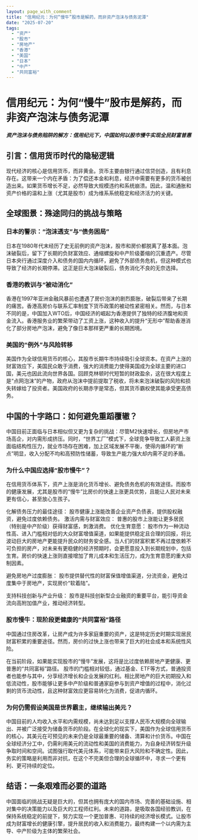 ```yaml
---
layout: page_with_comment
title: "信用纪元：为何“慢牛”股市是解药，而非资产泡沫与债务泥潭"
date: "2025-07-20"
tags:
  - "资产"
  - "股市"
  - "房地产"
  - "香港"
  - "美国"
  - "日本"
  - "中产"
  - "共同富裕"
---
```


# 信用纪元：为何“慢牛”股市是解药，而非资产泡沫与债务泥潭

***资产泡沫与债务陷阱的解方：信用纪元下，中国如何以股市慢牛实现全民财富普惠***

## 引言：信用货币时代的隐秘逻辑

现代经济的核心是信用货币，而非黄金。货币主要由银行通过信贷创造，且有利息存在。这带来一个内在矛盾：为了偿还本金和利息，经济中需要有更多的货币被创造出来。如果货币增长不足，必然导致大规模违约和系统崩溃。因此，温和通胀和资产价格的温和上涨（尤其是股市）成为维系系统稳定和经济活力的关键。

## 全球图景：殊途同归的挑战与策略

### 日本的警示：“泡沫透支”与“债务困局”

日本在1980年代末经历了史无前例的资产泡沫，股市和房价都脱离了基本面。泡沫破裂后，留下了长期的负财富效应、通缩螺旋和中产阶级萎缩的沉重遗产。尽管日本央行通过深度介入和债务的国内内循环，避免了外部债务危机，但这种模式也导致了经济的长期停滞。这正是巨大泡沫破裂后，债务消化不良的无奈选择。

### 香港的教训与“被动消化”

香港在1997年亚洲金融风暴前也遭遇了房价泡沫的剧烈膨胀，破裂后带来了长期的痛苦。香港高房价与联系汇率制度下货币政策的被动性紧密相关。然而，与日本不同的是，中国加入WTO后，中国经济的崛起为香港提供了独特的经济腹地和资金流入。香港服务业的繁荣带动了工资上涨，这种收入的提升“无形中”帮助香港消化了部分房地产泡沫，避免了像日本那样更严重的长期困境。

### 美国的“例外”与风险转移

美国作为全球信用货币的核心，其股市长期牛市持续吸引全球资本。在资产上涨的财富效应下，美国民众敢于消费，强大的消费能力使得美国成为全球主要的进口国，美元也因此流向世界各国。回顾克林顿时代短暂的财政盈余，这在很大程度上是“点网泡沫”的产物，政府从泡沫中提前提取了税收，将未来泡沫破裂的风险和损失转嫁给了投资者。美国政府的长期赤字是常态，但其货币霸权使其能承受更高债务。

## 中国的十字路口：如何避免重蹈覆辙？

中国目前正面临与日本相似但又更为复杂的挑战：尽管M2快速增长，但房地产市场高企，对内需形成挤压。同时，“世界工厂”模式下，全球竞争导致工人薪资上涨面临结构性压力，就业市场存在困难，加上区域发展不平衡，使得内循环的“断点”明显，收入分配不均和高预防性储蓄，导致生产能力强大却内需不足的矛盾。

### 为什么中国应选择“股市慢牛”？

在信用货币体系下，资产上涨是消化货币增长、避免债务危机的有效途径。而股市的健康发展，尤其是股市的“慢牛”比房价的快速上涨更具优势，且能让人民对未来更有信心，甚至放心生孩子。

化解债务压力的最佳途径： 股市健康上涨能改善企业资产负债表，提供股权融资，避免过度依赖债务。
激活内需与财富效应： 普惠的股市上涨能让更多居民（特别是中产阶级）获得财富感，刺激消费。
优化生育意愿： 股市作为一种流动性高、进入门槛相对低的大众财富增值渠道，如果能提供稳定且合理的回报，将比波动巨大的房地产更能提升民众的财务安全感。当人们的财富积累不再过度依赖不可负担的房产，对未来有更稳健的经济预期时，会更愿意投入到长期规划中，包括生育。房价的快速上涨则直接增加了育儿成本和生活压力，成为生育意愿的重大抑制因素。

避免房地产过度膨胀： 股市提供替代性的财富保值增值渠道，分流资金，避免过度集中于房地产，实现房价“软着陆”。

支持科技创新与产业升级： 股市是科技创新型企业融资的重要平台，能引导资金流向高附加值产业，推动经济转型。

### 股市慢牛：现阶段更健康的“共同富裕”路径

中国通过住房改革，让房产成为许多家庭重要的资产，这是特定历史时期实现居民财富积累的重要途径。然而，房价的过快上涨也带来了巨大的社会成本和系统性风险。

在当前阶段，如果能实现股市的“慢牛”发展，这将是比过度依赖房地产更健康、更普惠的“共同富裕”路径。 股市的门槛相对较低，通过基金、ETF等方式，普通投资者也能参与其中，分享经济增长和企业发展的红利。相比房地产的巨大初期投入和低流动性，股市能够让更多中产阶级和普通家庭参与到资产增值的过程中，消化过剩的货币流动性，且这种财富效应更容易转化为消费，促进内循环。

### 为何仍需假设美国是世界霸主，继续输出美元？

中国目前的人均收入水平和内需规模，尚未达到足以支撑人民币大规模向全球输出、并被广泛接受为储备货币的阶段。在全球化的现实下，美国作为全球信用货币的核心，其美元在可预见的未来仍是全球最重要的储备、清算和计价货币。中国在全球经济分工中，仍需利用美元的流动性和美国的消费能力，为自身经济转型升级争取时间和空间。试图强行取代美元体系，可能带来巨大风险和不确定性。因此，务实的策略是利用而非对抗，在这个不完美但合理的全球循环中，寻求一个更有利、更可持续的定位。

## 结语：一条艰难而必要的道路
中国面临的挑战无疑是巨大的，但其也拥有庞大的国内市场、完善的基础设施、相对集中的决策能力以及巨大的工程师红利。未来的道路，是吸取各国经验教训，在保持系统稳定的前提下，努力实现一个更加普惠、可持续的经济增长模式。让股市成为财富增长的健康引擎，提升居民的收入和消费能力，最终构建一个以内需为主导、中产阶级为主体的繁荣社会。